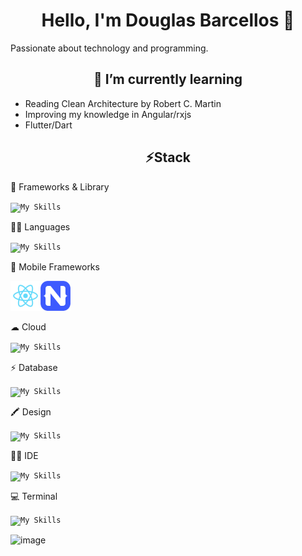 <h1 align="center">Hello, I'm Douglas Barcellos 👋</h1>

Passionate about technology and programming.

<h2 align="center">🌱 I’m currently learning</h2>

- Reading Clean Architecture by Robert C. Martin
- Improving my knowledge in Angular/rxjs
- Flutter/Dart

<h2 align="center">⚡️Stack</h2>
  
🚀 Frameworks & Library

<code>![My Skills](https://skillicons.dev/icons?i=angular,bootstrap,electron,express,jest,nodejs,react,vue&theme=dark)</code>

👩‍💻 Languages

<code>![My Skills](https://skillicons.dev/icons?i=js,ts,css,html,java&theme=dark)</code>
  
📱 Mobile Frameworks

<code><img height="48" src="https://raw.githubusercontent.com/github/explore/80688e429a7d4ef2fca1e82350fe8e3517d3494d/topics/react-native/react-native.png" alt="My Skills"/><img height="48" src="https://raw.githubusercontent.com/github/explore/80688e429a7d4ef2fca1e82350fe8e3517d3494d/topics/nativescript/nativescript.png" alt="My Skills"/></code>
  
☁ Cloud

<code>![My Skills](https://skillicons.dev/icons?i=heroku,gcp,firebase&theme=dark)</code>

⚡ Database

<code>![My Skills](https://skillicons.dev/icons?i=mongodb,mysql,firebase&theme=dark)</code>

🖍 Design

<code>![My Skills](https://skillicons.dev/icons?i=figma&theme=dark)</code>

👩‍💻 IDE

<code>![My Skills](https://skillicons.dev/icons?i=vscode,vim&theme=dark)</code>

💻 Terminal

<code>![My Skills](https://skillicons.dev/icons?i=bash,powershell&theme=dark)</code>

![image](https://github-readme-stats.vercel.app/api/top-langs/?username=dougmbarcellos&langs_count=5&theme=dark&layout=compact)

